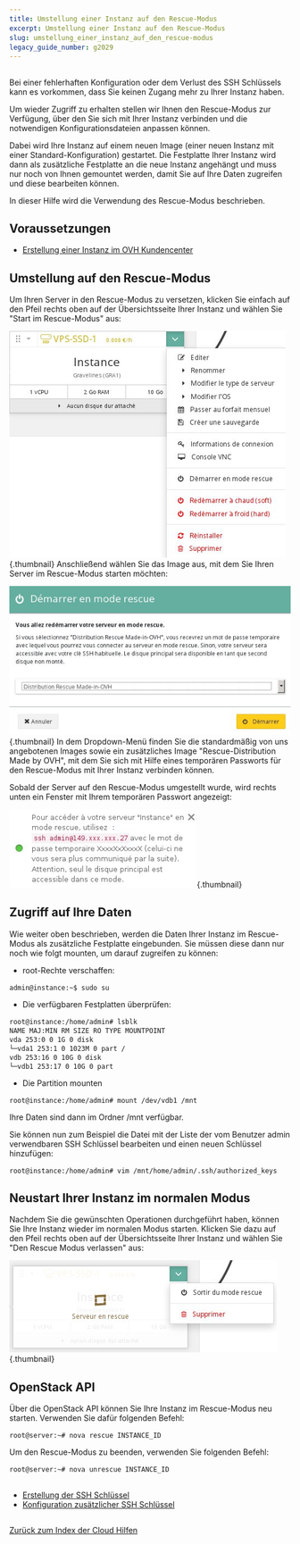 ```yaml
---
title: Umstellung einer Instanz auf den Rescue-Modus
excerpt: Umstellung einer Instanz auf den Rescue-Modus
slug: umstellung_einer_instanz_auf_den_rescue-modus
legacy_guide_number: g2029
---
```



## 
Bei einer fehlerhaften Konfiguration oder dem Verlust des SSH Schlüssels kann es vorkommen, dass Sie keinen Zugang mehr zu Ihrer Instanz haben.

Um wieder Zugriff zu erhalten stellen wir Ihnen den Rescue-Modus zur Verfügung, über den Sie sich mit Ihrer Instanz verbinden und die notwendigen Konfigurationsdateien anpassen können.

Dabei wird Ihre Instanz auf einem neuen Image (einer neuen Instanz mit einer Standard-Konfiguration) gestartet. Die Festplatte Ihrer Instanz wird dann als zusätzliche Festplatte an die neue Instanz angehängt und muss nur noch von Ihnen gemountet werden, damit Sie auf Ihre Daten zugreifen und diese bearbeiten können.

In dieser Hilfe wird die Verwendung des Rescue-Modus beschrieben.


## Voraussetzungen

- [Erstellung einer Instanz im OVH Kundencenter]({legacy}1775)




## Umstellung auf den Rescue-Modus
Um Ihren Server in den Rescue-Modus zu versetzen, klicken Sie einfach auf den Pfeil rechts oben auf der Übersichtsseite Ihrer Instanz und wählen Sie "Start im Rescue-Modus" aus:

![](images/img_3494.jpg){.thumbnail}
Anschließend wählen Sie das Image aus, mit dem Sie Ihren Server im Rescue-Modus starten möchten:

![](images/img_3495.jpg){.thumbnail}
In dem Dropdown-Menü finden Sie die standardmäßig von uns angebotenen Images sowie ein zusätzliches Image "Rescue-Distribution Made by OVH", mit dem Sie sich mit Hilfe eines temporären Passworts für den Rescue-Modus mit Ihrer Instanz verbinden können.

Sobald der Server auf den Rescue-Modus umgestellt wurde, wird rechts unten ein Fenster mit Ihrem temporären Passwort angezeigt:

![](images/img_3497.jpg){.thumbnail}


## Zugriff auf Ihre Daten
Wie weiter oben beschrieben, werden die Daten Ihrer Instanz im Rescue-Modus als zusätzliche Festplatte eingebunden.
Sie müssen diese dann nur noch wie folgt mounten, um darauf zugreifen zu können:


- root-Rechte verschaffen:


```
admin@instance:~$ sudo su
```


- Die verfügbaren Festplatten überprüfen:


```
root@instance:/home/admin# lsblk
NAME MAJ:MIN RM SIZE RO TYPE MOUNTPOINT
vda 253:0 0 1G 0 disk
└─vda1 253:1 0 1023M 0 part /
vdb 253:16 0 10G 0 disk
└─vdb1 253:17 0 10G 0 part
```


- Die Partition mounten


```
root@instance:/home/admin# mount /dev/vdb1 /mnt
```



Ihre Daten sind dann im Ordner /mnt verfügbar.

Sie können nun zum Beispiel die Datei mit der Liste der vom Benutzer admin verwendbaren SSH Schlüssel bearbeiten und einen neuen Schlüssel hinzufügen:


```
root@instance:/home/admin# vim /mnt/home/admin/.ssh/authorized_keys
```




## Neustart Ihrer Instanz im normalen Modus
Nachdem Sie die gewünschten Operationen durchgeführt haben, können Sie Ihre Instanz wieder im normalen Modus starten. Klicken Sie dazu auf den Pfeil rechts oben auf der Übersichtsseite Ihrer Instanz und wählen Sie "Den Rescue Modus verlassen" aus:

![](images/img_3496.jpg){.thumbnail}


## OpenStack API
Über die OpenStack API können Sie Ihre Instanz im Rescue-Modus neu starten. Verwenden Sie dafür folgenden Befehl:


```
root@server:~# nova rescue INSTANCE_ID
```


Um den Rescue-Modus zu beenden, verwenden Sie folgenden Befehl:


```
root@server:~# nova unrescue INSTANCE_ID
```




## 

- [Erstellung der SSH Schlüssel]({legacy}1769)
- [Konfiguration zusätzlicher SSH Schlüssel]({legacy}1924)




## 
[Zurück zum Index der Cloud Hilfen]({legacy}1785)

